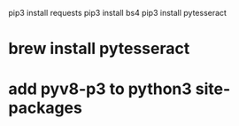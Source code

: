 pip3 install requests
pip3 install bs4
pip3 install pytesseract


# brew install pytesseract
# add pyv8-p3 to python3 site-packages
